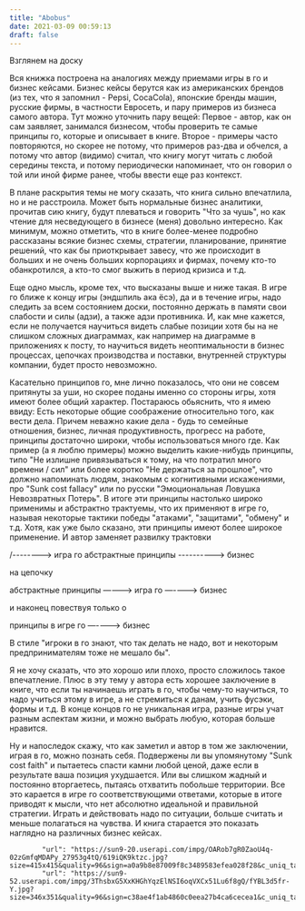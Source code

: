 ```yaml
---
title: "Abobus"
date: 2021-03-09 00:59:13
draft: false
---
```


Взглянем на доску

Вся книжка построена на аналогиях между приемами игры в го и бизнес кейсами. Бизнес кейсы берутся как из американских брендов (из тех, что я запомнил - Pepsi, CocaCola), японские бренды машин, русские фирмы, в частности Евросeть, и пару примеров из бизнеса самого автора. Тут можно уточнить пару вещей:
Первое - автор, как он сам заявляет, занимался бизнесом, чтобы проверить те самые принципы го, которые и описывает в книге.
Второе - примеры часто повторяются, но скорее не потому, что примеров раз-два и обчелся, а потому что автор (видимо) считал, что книгу могут читать с любой середины текста, и потому периодически напоминает, что он говорил о той или иной фирме ранее, чтобы ввести еще раз контекст.

В плане раскрытия темы не могу сказать, что книга сильно впечатлила, но и не расстроила. Может быть нормальные бизнес аналитики, прочитав сию книгу, будут плеваться и говорить "Что за чушь", но как чтение для несведующего в бизнесе (меня) довольно интересно. Как минимум, можно отметить, что в книге более-менее подробно рассказаны всякие бизнес схемы, стратегии, планирование, принятие решений, что как бы приоткрывает завесу, что же происходит в больших и не очень больших корпорациях и фирмах, почему кто-то обанкротился, а кто-то смог выжить в период кризиса и т.д.

Еще одно мысль, кроме тех, что высказаны выше и ниже такая. В игре го ближе к концу игры (эндшпиль ака ёсэ), да и в течение игры, надо следить за всем состоянием доски, постоянно держать в памяти свои слабости и силы (адзи), а также адзи противника. И, как мне кажется, если не получается научиться видеть слабые позиции хотя бы на не слишком сложных диаграммах, как например на диаграмме в приложениях к посту, то научиться видеть неоптимальности в бизнес процессах, цепочках производства и поставки, внутренней структуры компании, будет просто невозможно.

Касательно принципов го, мне лично показалось, что они не совсем притянуты за уши, но скорее поданы именно со стороны игры, хотя имеют более общий характер. Постараюсь обьяснить, что я имею ввиду:
Есть некоторые общие соображение относительно того, как вести дела. Причем неважно какие дела - будь то семейные отношения, бизнес, личная продуктивность, прогресс на работе, принципы достаточно широки, чтобы использоваться много где. Как пример (а я люблю примеры) можно выделить какие-нибудь принципы, типо "Не излишне привязываться к тому, на что потратил много времени / сил" или более коротко "Не держаться за прошлое", что должно напоминать людям, знакомым с когнитивными искажениями, про "Sunk cost fallacy" или по русски "Эмоциональная Ловушка Невозвратных Потерь". В итоге эти принципы настолько широко применимы и абстрактно трактуемы, что их применяют в игре го, называя некоторые тактики победы "атаками", "защитами", "обмену" и т.д. Хотя, как уже было сказано, эти принципы имеют более широкое применение. И автор заменяет развилку трактовки

/--------> игра го
абстрактные принципы
\----------> бизнес

на цепочку

абстрактные принципы —---> игра го —----> бизнес

и наконец повествуя только о

принципы в игре го —----> бизнес

В стиле "игроки в го знают, что так делать не надо, вот и некоторым предпринимателям тоже не мешало бы".

Я не хочу сказать, что это хорошо или плохо, просто сложилось такое впечатление. Плюс в эту тему у автора есть хорошее заключение в книге, что если ты начинаешь играть в го, чтобы чему-то научиться, то надо учиться этому в игре, а не стремиться к данам, учить фусэки, формы и т.д. В конце концов го не уникальная игра, разные игры учат разным аспектам жизни, и можно выбрать любую, которая больше нравится.

Ну и напоследок скажу, что как заметил и автор в том же заключении, играя в го, можно познать себя. Подвержены ли вы упомянутому "Sunk cost faith" и пытаетесь спасти камни любой ценой, даже если в результате ваша позиция ухудшается. Или вы слишком жадный и постоянно вторгаетесь, пытаясь отхватить побольше территории. Все это карается в игре го соответствующими ответами, которые в итоге приводят к мысли, что нет абсолютно идеальной и правильной стратегии. Играть и действовать надо по ситуации, больше считать и меньше полагаться на чувства. И книга старается это показать наглядно на различных бизнес кейсах.

            "url": "https://sun9-20.userapi.com/impg/OARob7gR0ZaoU4q-02zGmfqMDAPy_27953g4tQ/619iQK9ktzc.jpg?size=415x415&quality=96&sign=a0a9b8e87009f8c3489583efea028f28&c_uniq_tag=koLjznjQI7cFCtHs4zOv4vSKLg9ayVPrbzrWKEtRvFk&type=album",
            "url": "https://sun9-52.userapi.com/impg/3ThsbxG5XxKHGhYqzElNSI6oqVXCx51Lu6f8gQ/fYBL3d5fr-Y.jpg?size=346x351&quality=96&sign=c38ae4f1ab4860c0eea27b4ca6cecea1&c_uniq_tag=lfH5lI9t50xrTiTu96tUomH_ut0wogYJMljCldfMbJQ&type=album",
